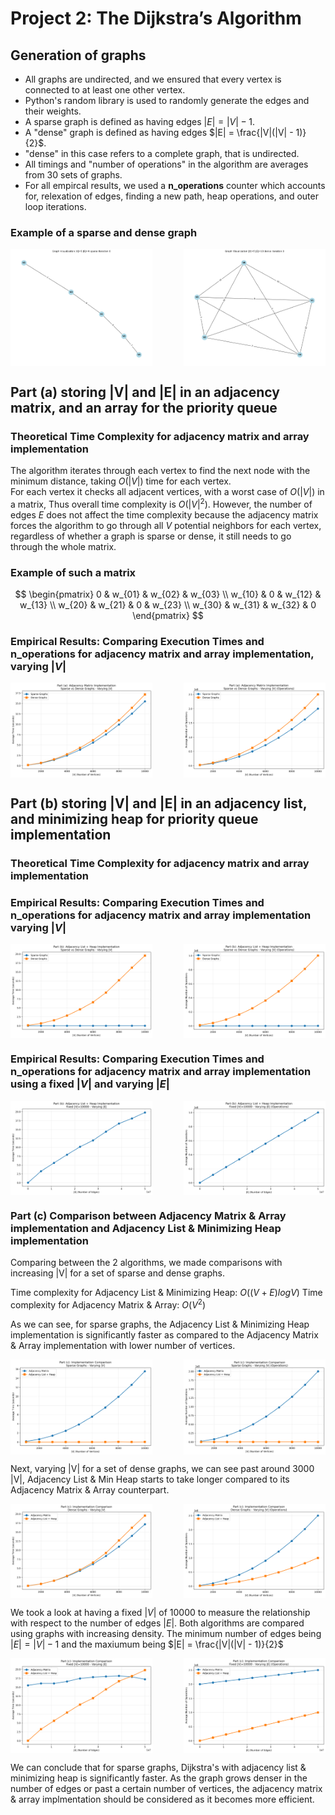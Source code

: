 # Project 2: The Dijkstra’s Algorithm

## Generation of graphs
- All graphs are undirected, and we ensured that every vertex is connected to at least one other vertex.
- Python's random library is used to randomly generate the edges and their weights.
- A sparse graph is defined as having edges $|E| = |V| - 1$.
- A "dense" graph is defined as having edges $|E| = \frac{|V|(|V| - 1)}{2}$.
- "dense" in this case refers to a complete graph, that is undirected.
- All timings and "number of operations" in the algorithm are averages from 30 sets of graphs.
- For all empircal results, we used a **n_operations** counter which accounts for, relexation of edges, finding a new path, heap operations, and outer loop iterations.
  
### Example of a sparse and dense graph  
<div style="display: flex; justify-content: space-between;">
    <img src="sample/graphs/sparse/trial_0/V5_sparse_n0.png" width="45%" />
    <img src="sample/graphs/dense/trial_0/V5_dense_n0.png" width="45%" />
</div>

##  Part (a) storing |V| and |E| in an adjacency matrix, and an array for the priority queue

### Theoretical Time Complexity for adjacency matrix and array implementation

The algorithm iterates through each vertex to find the next node with the minimum distance, taking $O(|V|)$ time for each vertex.\
For each vertex it checks all adjacent vertices, with a worst case of $O(|V|)$ in a matrix, Thus overall time complexity is $O(|V|^2)$.
However, the number of edges $E$ does not affect the time complexity because the adjacency matrix forces the algorithm to go through 
all $V$ potential neighbors for each vertex, regardless of whether a graph is sparse or dense, it still needs to go through the whole matrix.

### Example of such a matrix

$$
\begin{pmatrix}
0 & w_{01} & w_{02} & w_{03} \\
w_{10} & 0 & w_{12} & w_{13} \\
w_{20} & w_{21} & 0 & w_{23} \\
w_{30} & w_{31} & w_{32} & 0
\end{pmatrix}
$$

### Empirical Results: Comparing Execution Times and n_operations for adjacency matrix and array implementation, varying $|V|$

<div style="display: flex; justify-content: space-between;">
    <img src="plots/part_a_matrix_sparse_vs_dense_time.png" width="45%" />
    <img src="plots/part_a_matrix_sparse_vs_dense_operations.png" width="45%" />
</div>

##  Part (b) storing |V| and |E| in an adjacency list, and minimizing heap for priority queue implementation


### Theoretical Time Complexity for adjacency matrix and array implementation


### Empirical Results: Comparing Execution Times and n_operations for adjacency matrix and array implementation varying $|V|$

<div style="display: flex; justify-content: space-between;">
    <img src="plots/part_b_heap_sparse_vs_dense_v_time.png" width="45%" />
    <img src="plots/part_b_heap_sparse_vs_dense_v_operations.png" width="45%" />
</div>

### Empirical Results: Comparing Execution Times and n_operations for adjacency matrix and array implementation using a fixed $|V|$ and varying $|E|$

<div style="display: flex; justify-content: space-between;">
    <img src="plots/part_b_heap_fixed_v_varying_e_time.png" width="45%" />
    <img src="plots/part_b_heap_fixed_v_varying_e_operations.png" width="45%" />
</div>

### Part (c) Comparison between Adjacency Matrix & Array implementation and Adjacency List & Minimizing Heap implementation

Comparing between the 2 algorithms, we made comparisons with increasing |V| for a set of sparse and dense graphs. 

Time complexity for Adjacency List & Minimizing Heap: $O((V + E) log V)$
Time complexity for Adjacency Matrix & Array: $O(V^2)$

As we can see, for sparse graphs, the Adjacency List & Minimizing Heap implementation is significantly faster as compared to the Adjacency Matrix & Array implementation with lower number of vertices. 

<div style="display: flex; justify-content: space-between;">
    <img src="plots/part_c_sparse_varying_v_time.png" width="45%" />
    <img src="plots/part_c_sparse_varying_v_operations.png" width="45%" />
</div>

Next, varying |V| for a set of dense graphs, we can see past around 3000 |V|, Adjacency List & Min Heap starts to take longer compared to its Adjacency Matrix & Array counterpart. 

<div style="display: flex; justify-content: space-between;">
    <img src="plots/part_c_dense_varying_v_time.png" width="45%" />
    <img src="plots/part_c_dense_varying_v_operations.png" width="45%" />
</div>

We took a look at having a fixed $|V|$ of 10000 to measure the relationship with respect to the number of edges $|E|$. Both algorithms are compared using graphs with increasing density. The minimum number of edges being $|E| = |V| - 1$ and the maxiumum being $|E| = \frac{|V|(|V| - 1)}{2}$ 

<div style="display: flex; justify-content: space-between;">
    <img src="plots/part_c_fixed_v_varying_e_time.png" width="45%" />
    <img src="plots/part_c_fixed_v_varying_e_operations.png" width="45%" />
</div>

We can conclude that for sparse graphs, Dijkstra's with adjacency list & minimizing heap is significantly faster. As the graph grows denser in the number of edges or past a certain number of vertices, the adjacency matrix & array implmentation should be considered as it becomes more efficient. 




